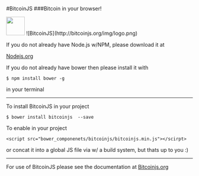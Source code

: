 #BitcoinJS
###Bitcoin in your browser!

<img src="http://bower.io/img/bower-logo.png" height="50"/> 
![BitcoinJS](http://bitcoinjs.org/img/logo.png)

If you do not already have Node.js w/NPM, please download it at 

[Nodejs.org](http://nodejs.org/)

If you do not already have bower then please install it with

    $ npm install bower -g

in your terminal

----------

To install BitcoinJS in your project

    $ bower install bitcoinjs  --save 
    
To enable in your project

    <script src="bower_componenets/bitcoinjs/bitcoinjs.min.js"></scirpt>

or concat it into a global JS file via w/ a build system, but thats up to you :)
    
----------
For use of BitcoinJS please see the documentation at [Bitcoinjs.org](http://bitcoinjs.org/)
